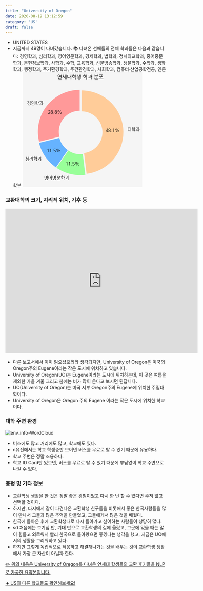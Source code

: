 ```yaml
---
title: "University of Oregon"
date: 2020-08-19 13:12:59
category: 'US'
draft: false
---
```



* UNITED STATES
* 지금까지 49명이 다녀갔습니다. 
📚 다녀온 선배들의 전체 학과들은 다음과 같습니다: 경영학과, 심리학과, 영어영문학과, 경제학과, 법학과, 정치외교학과, 중어중문학과, 문헌정보학과, 사학과, 수학, 교육학과, 신문방송학과, 생물학과, 수학과, 생화학과, 행정학과, 주거환경학과, 주건환경학과, 사회학과, 컴퓨터·산업공학전공, 인문학부
![department-info](../plots/US000143.png)
### 교환대학의 크기, 지리적 위치, 기후 등
<iframe
width="600"
height="450"
frameborder="0" style="border:0"
src="https://www.google.com/maps/embed/v1/place?key=AIzaSyC9e1AME-pVmWC4hBpFdu5S4dKzyepa3HQ&q=University+of+Oregon&center=44.0448302,-123.0726055&zoom=14" allowfullscreen>
</iframe>

* 다른 보고서에서 이미 읽으셨으리라 생각되지만, University of Oregon은 미국의 Oregon주의 Eugene이라는 작은 도시에 위치하고 있습니다.
* University of Oregon(UO)는 Eugene이라는 도시에 위치하는데, 이 곳은 여름을 제외한 가을 겨울 그리고 봄에는 비가 많이 온다고 보시면 된답니다.
* UO(University of Oregon)는 미국 서부 Oregon주의 Eugene에 위치한 주립대학이다.
* University of Oregon은 Oregon 주의 Eugene 이라는 작은 도시에 위치한 학교이다.


### 대학 주변 환경

![env_info-WordCloud](../univ_wordclouds_okt/env_info/US000143_env_info_okt.png)

* 버스에도 많고 거리에도 많고, 학교에도 있다.
* n유진에서는 학교 학생증만 보이면 버스를 무료로 탈 수 있기 때문에 유용하다.
* 학교 주변은 정말 조용하다.
* 학교 ID Card만 있으면, 버스를 무료로 탈 수 있기 때문에 부담없이 학교 주변으로 나갈 수 있다.


### 총평 및 기타 정보 
* 교환학생 생활을 한 것은 정말 좋은 경험이었고 다시 한 번 할 수 있다면 주저 않고 선택할 것이다.
* 하지만, 타지에서 같이 파견나온 교환학생 친구들을 비롯해서 좋은 한국사람들을 많이 만나서 그들과 많은 추억을 만들었고, 그들에게서 많은 것을 배웠다.
* 한국에 돌아온 후에 교환학생때로 다시 돌아가고 싶어하는 사람들이 상당히 많다.
* sd 처음에는 호기심 반, 기대 반으로 교환학생의 길에 올랐고, 그곳에 있을 때는 많이 힘들고 외로워서 빨리 한국으로 돌아왔으면 좋겠다는 생각을 했고, 지금은 UO에서의 생활을 그리워하고 있다.
* 하지만 그렇게 독립적으로 적응하고 해결해나가는 것을 배우는 것이 교환학생 생활에서 가장 큰 자산이 아닐까 한다.


[✏️ 위의 내용은 University of Oregon를 다녀온 연세대 학생들의 교환 후기들을 NLP로 가공한 요약본입니다.](http://oia.yonsei.ac.kr/partner/expReport.asp?ucode=US000143&bgbn=A)

[✈️ US의 다른 학교들도 확인해보세요!](https://yonsei-exchange.netlify.app/?category=US)
